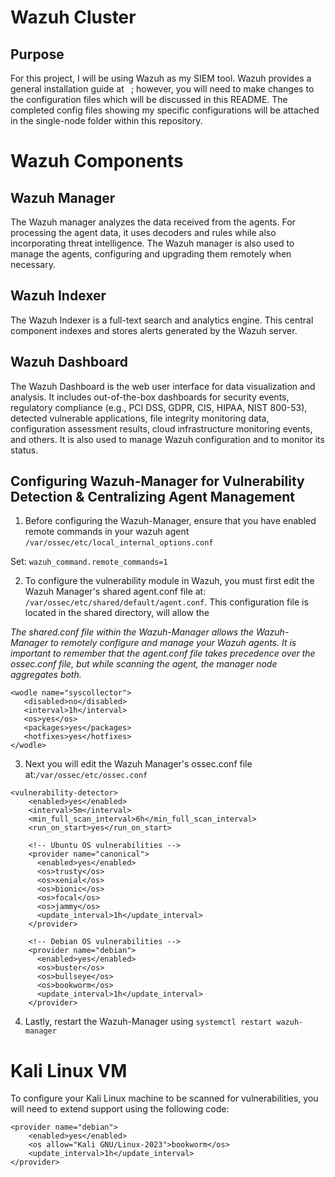 # Wazuh Cluster

## Purpose
For this project, I will be using Wazuh as my SIEM tool. Wazuh provides a general installation guide at ``` ```; however, you will need to make changes to the configuration files which will be discussed in this README. The completed config files showing my specific configurations will be attached in the single-node folder within this repository.

# Wazuh Components

## Wazuh Manager

The Wazuh manager analyzes the data received from the agents. For processing the agent data, it uses decoders and rules while also incorporating threat intelligence. The Wazuh manager is also used to manage the agents, configuring and upgrading them remotely when necessary.

## Wazuh Indexer

 The Wazuh Indexer is a full-text search and analytics engine. This central component indexes and stores alerts generated by the Wazuh server.

## Wazuh Dashboard

The Wazuh Dashboard is the web user interface for data visualization and analysis. It includes out-of-the-box dashboards for security events, regulatory compliance (e.g., PCI DSS, GDPR, CIS, HIPAA, NIST 800-53), detected vulnerable applications, file integrity monitoring data, configuration assessment results, cloud infrastructure monitoring events, and others. It is also used to manage Wazuh configuration and to monitor its status.

## Configuring Wazuh-Manager for Vulnerability Detection & Centralizing Agent Management

1. Before configuring the Wazuh-Manager, ensure that you have enabled remote commands in your wazuh agent ```/var/ossec/etc/local_internal_options.conf```

Set: ```wazuh_command.remote_commands=1```
   
2. To configure the vulnerability module in Wazuh, you must first edit the Wazuh Manager's shared agent.conf file at: ```/var/ossec/etc/shared/default/agent.conf```. This configuration file is located in the shared directory, will allow the 

*The shared.conf file within the Wazuh-Manager allows the Wazuh-Manager to remotely configure and manage your Wazuh agents. It is important to remember that the agent.conf file takes precedence over the ossec.conf file, but while scanning the agent, the manager node aggregates both.*
   
```
<wodle name="syscollector">
   <disabled>no</disabled>
   <interval>1h</interval>
   <os>yes</os>
   <packages>yes</packages>
   <hotfixes>yes</hotfixes>
</wodle>
```
3. Next you will edit the Wazuh Manager's ossec.conf file at:```/var/ossec/etc/ossec.conf```

```
<vulnerability-detector>
    <enabled>yes</enabled>
    <interval>5m</interval>
    <min_full_scan_interval>6h</min_full_scan_interval>
    <run_on_start>yes</run_on_start>

    <!-- Ubuntu OS vulnerabilities -->
    <provider name="canonical">
      <enabled>yes</enabled>
      <os>trusty</os>
      <os>xenial</os>
      <os>bionic</os>
      <os>focal</os>
      <os>jammy</os>
      <update_interval>1h</update_interval>
    </provider>

    <!-- Debian OS vulnerabilities -->
    <provider name="debian">
      <enabled>yes</enabled>
      <os>buster</os>
      <os>bullseye</os>
      <os>bookworm</os>
      <update_interval>1h</update_interval>
    </provider>
```

4. Lastly, restart the Wazuh-Manager using ```systemctl restart wazuh-manager```

# Kali Linux VM 
To configure your Kali Linux machine to be scanned for vulnerabilities, you will need to extend support using the following code:

```
<provider name="debian">
    <enabled>yes</enabled>
    <os allow="Kali GNU/Linux-2023">bookworm</os>
    <update_interval>1h</update_interval>
</provider>
```
